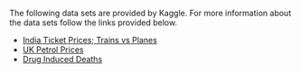 The following data sets are provided by Kaggle. For more information about the data sets follow the links provided below.
* [India Ticket Prices; Trains vs Planes](https://www.kaggle.com/sandipdevre/planes-vs-trains-in-ticket-price-in-india)
* [UK Petrol Prices](https://www.kaggle.com/sandipdevre/uk-petrol-prices)
* [Drug Induced Deaths](https://www.kaggle.com/yamqwe/drug-induced-deathse)